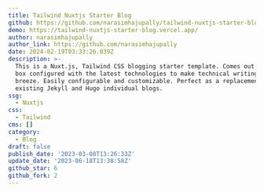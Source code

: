 ```yaml
---
title: Tailwind Nuxtjs Starter Blog
github: https://github.com/narasimhajupally/tailwind-nuxtjs-starter-blog
demo: https://tailwind-nuxtjs-starter-blog.vercel.app/
author: narasimhajupally
author_link: https://github.com/narasimhajupally
date: 2024-02-19T03:33:26.039Z
description: >-
  This is a Nuxt.js, Tailwind CSS blogging starter template. Comes out of the
  box configured with the latest technologies to make technical writing a
  breeze. Easily configurable and customizable. Perfect as a replacement to
  existing Jekyll and Hugo individual blogs.
ssg:
  - Nuxtjs
css:
  - Tailwind
cms: []
category:
  - Blog
draft: false
publish_date: '2023-03-08T13:26:33Z'
update_date: '2023-06-18T13:38:58Z'
github_star: 6
github_fork: 2
---
```

